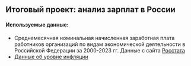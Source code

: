 ## Итоговый проект: анализ зарплат в России

#### Используемые данные:

- Среднемесячная номинальная начисленная заработная плата работников организаций по видам экономической деятельности в Российской Федерации за 2000-2023 гг. Данные с сайта [Росстата](https://rosstat.gov.ru/storage/mediabank/tab3-zpl_2023.xlsx)
- [Данные об уровне инфляции](https://xn----ctbjnaatncev9av3a8f8b.xn--p1ai/%D1%82%D0%B0%D0%B1%D0%BB%D0%B8%D1%86%D1%8B-%D0%B8%D0%BD%D1%84%D0%BB%D1%8F%D1%86%D0%B8%D0%B8)
